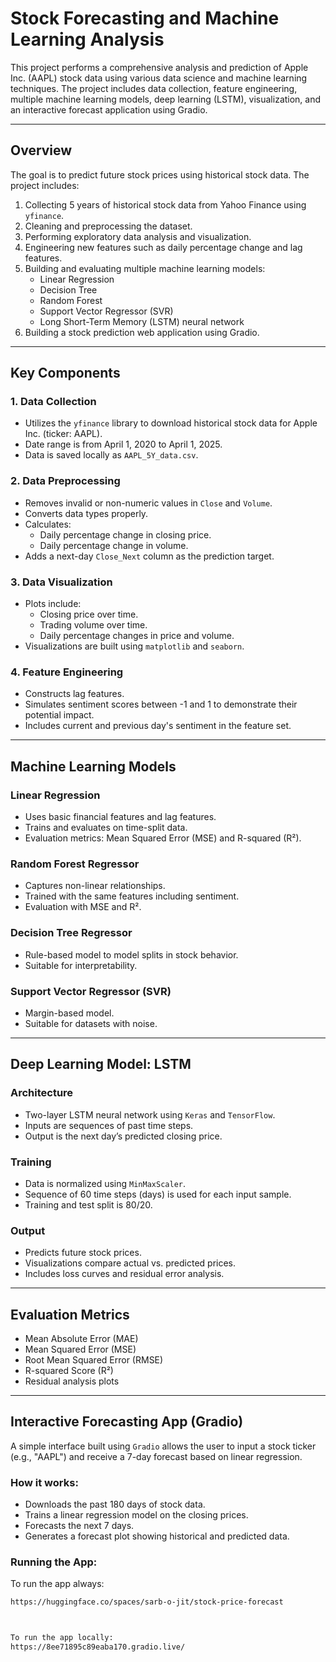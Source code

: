 # Stock Forecasting and Machine Learning Analysis

This project performs a comprehensive analysis and prediction of Apple Inc. (AAPL) stock data using various data science and machine learning techniques. The project includes data collection, feature engineering, multiple machine learning models, deep learning (LSTM), visualization, and an interactive forecast application using Gradio.

---

## Overview

The goal is to predict future stock prices using historical stock data. The project includes:

1. Collecting 5 years of historical stock data from Yahoo Finance using `yfinance`.
2. Cleaning and preprocessing the dataset.
3. Performing exploratory data analysis and visualization.
4. Engineering new features such as daily percentage change and lag features.
5. Building and evaluating multiple machine learning models:
   - Linear Regression
   - Decision Tree
   - Random Forest
   - Support Vector Regressor (SVR)
   - Long Short-Term Memory (LSTM) neural network
6. Building a stock prediction web application using Gradio.

---

## Key Components

### 1. Data Collection

- Utilizes the `yfinance` library to download historical stock data for Apple Inc. (ticker: AAPL).
- Date range is from April 1, 2020 to April 1, 2025.
- Data is saved locally as `AAPL_5Y_data.csv`.

### 2. Data Preprocessing

- Removes invalid or non-numeric values in `Close` and `Volume`.
- Converts data types properly.
- Calculates:
  - Daily percentage change in closing price.
  - Daily percentage change in volume.
- Adds a next-day `Close_Next` column as the prediction target.

### 3. Data Visualization

- Plots include:
  - Closing price over time.
  - Trading volume over time.
  - Daily percentage changes in price and volume.
- Visualizations are built using `matplotlib` and `seaborn`.

### 4. Feature Engineering

- Constructs lag features.
- Simulates sentiment scores between -1 and 1 to demonstrate their potential impact.
- Includes current and previous day's sentiment in the feature set.

---

## Machine Learning Models

### Linear Regression

- Uses basic financial features and lag features.
- Trains and evaluates on time-split data.
- Evaluation metrics: Mean Squared Error (MSE) and R-squared (R²).

### Random Forest Regressor

- Captures non-linear relationships.
- Trained with the same features including sentiment.
- Evaluation with MSE and R².

### Decision Tree Regressor

- Rule-based model to model splits in stock behavior.
- Suitable for interpretability.

### Support Vector Regressor (SVR)

- Margin-based model.
- Suitable for datasets with noise.

---

## Deep Learning Model: LSTM

### Architecture

- Two-layer LSTM neural network using `Keras` and `TensorFlow`.
- Inputs are sequences of past time steps.
- Output is the next day’s predicted closing price.

### Training

- Data is normalized using `MinMaxScaler`.
- Sequence of 60 time steps (days) is used for each input sample.
- Training and test split is 80/20.

### Output

- Predicts future stock prices.
- Visualizations compare actual vs. predicted prices.
- Includes loss curves and residual error analysis.

---

## Evaluation Metrics

- Mean Absolute Error (MAE)
- Mean Squared Error (MSE)
- Root Mean Squared Error (RMSE)
- R-squared Score (R²)
- Residual analysis plots

---

## Interactive Forecasting App (Gradio)

A simple interface built using `Gradio` allows the user to input a stock ticker (e.g., "AAPL") and receive a 7-day forecast based on linear regression.

### How it works:

- Downloads the past 180 days of stock data.
- Trains a linear regression model on the closing prices.
- Forecasts the next 7 days.
- Generates a forecast plot showing historical and predicted data.

### Running the App:

To run the app always:

```bash
https://huggingface.co/spaces/sarb-o-jit/stock-price-forecast



To run the app locally:
https://8ee71895c89eaba170.gradio.live/




